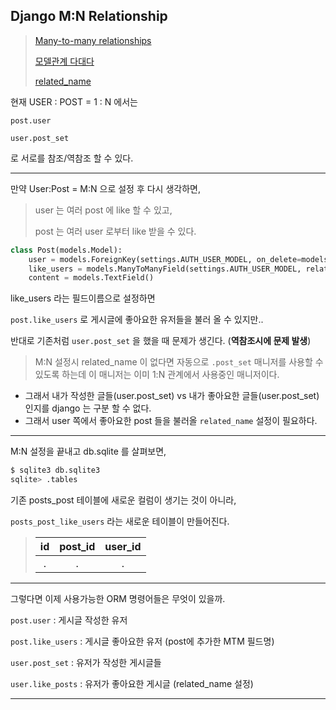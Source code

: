 ## Django M:N Relationship

> [Many-to-many relationships](https://docs.djangoproject.com/ko/2.1/topics/db/examples/many_to_many/#many-to-many-relationships)
>
> [모델관계 다대다](https://nachwon.github.io/django-relationship/#%EB%8B%A4%EB%8C%80%EB%8B%A4-%EA%B4%80%EA%B3%84-many-to-many-relationship)
>
> [related_name](https://docs.djangoproject.com/ko/2.1/ref/models/fields/#django.db.models.ForeignKey.related_name)

현재 USER : POST = 1 : N 에서는

`post.user`

`user.post_set`

로 서로를 참조/역참조 할 수 있다.

---

만약 User:Post = M:N 으로 설정 후 다시 생각하면,

> user 는 여러 post 에 like 할 수 있고,
>
> post 는 여러 user 로부터 like 받을 수 있다.

```python
class Post(models.Model):
    user = models.ForeignKey(settings.AUTH_USER_MODEL, on_delete=models.CASCADE)
    like_users = models.ManyToManyField(settings.AUTH_USER_MODEL, related_name='like_posts', blank=True)
    content = models.TextField()
```

like_users 라는 필드이름으로 설정하면

`post.like_users` 로 게시글에 좋아요한 유저들을 불러 올 수 있지만..

반대로 기존처럼 `user.post_set` 을 했을 때 문제가 생긴다. (**역참조시에 문제 발생**)

> M:N 설정시 related_name 이 없다면 자동으로 `.post_set` 매니저를 사용할 수 있도록 하는데 이 매니저는 이미 1:N 관계에서 사용중인 매니저이다.

- 그래서 내가 작성한 글들(user.post_set) vs 내가 좋아요한 글들(user.post_set) 인지를 django 는 구분 할 수 없다.
- 그래서 user 쪽에서 좋아요한 post 들을 불러올 `related_name` 설정이 필요하다.

---

M:N 설정을 끝내고 db.sqlite 를 살펴보면,

```bash
$ sqlite3 db.sqlite3
sqlite> .tables
```

기존 posts_post 테이블에 새로운 컬럼이 생기는 것이 아니라,

`posts_post_like_users` 라는 새로운 테이블이 만들어진다.

> |  id  | post_id | user_id |
> | :--: | :-----: | :-----: |
> |  .   |    .    |    .    |

---

그렇다면 이제 사용가능한 ORM 명령어들은 무엇이 있을까.

`post.user` : 게시글 작성한 유저

`post.like_users` : 게시글 좋아요한 유저 (post에 추가한 MTM 필드명)

`user.post_set` : 유저가 작성한 게시글들

`user.like_posts`  : 유저가 좋아요한 게시글 (related_name 설정)

---

